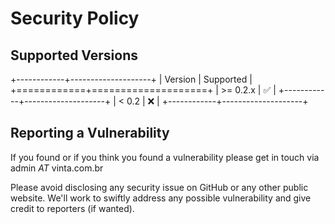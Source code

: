 Security Policy
===============

Supported Versions
------------------

+------------+--------------------+
| Version    | Supported          |
+============+====================+
| >= 0.2.x   | ✅                 |
+------------+--------------------+
| < 0.2      | ❌                 |
+------------+--------------------+

Reporting a Vulnerability
-------------------------

If you found or if you think you found a vulnerability please get in touch via admin *AT* vinta.com.br

Please avoid disclosing any security issue on GitHub or any other public website. We'll work to swiftly address any possible vulnerability and give credit to reporters (if wanted).
